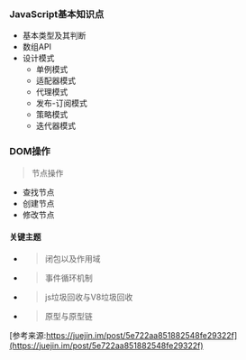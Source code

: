 


### JavaScript基本知识点
* 基本类型及其判断
* 数组API
* 设计模式
    * 单例模式
    * 适配器模式
    * 代理模式
    * 发布-订阅模式
    * 策略模式
    * 迭代器模式
  
### DOM操作
> 节点操作
* 查找节点
* 创建节点
* 修改节点


#### 关键主题
* >闭包以及作用域
* >事件循环机制
* >js垃圾回收与V8垃圾回收
* >原型与原型链



[参考来源:https://juejin.im/post/5e722aa851882548fe29322f](https://juejin.im/post/5e722aa851882548fe29322f)